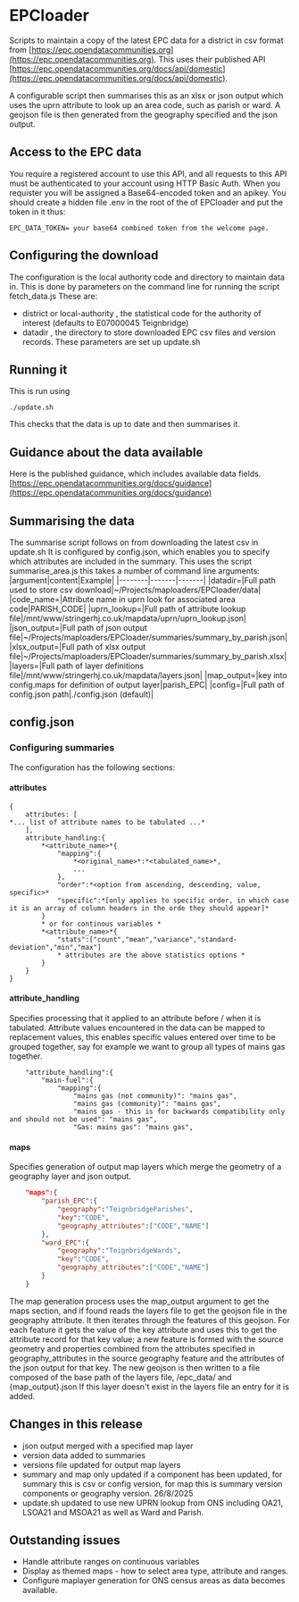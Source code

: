 # EPCloader

Scripts to maintain a copy of the latest EPC data for a district  in csv format from [https://epc.opendatacommunities.org](https://epc.opendatacommunities.org). This uses their published API [https://epc.opendatacommunities.org/docs/api/domestic](https://epc.opendatacommunities.org/docs/api/domestic).

A configurable script then summarises this as an xlsx or json output which uses the uprn attribute to look up an area code, such as parish or ward. A geojson file is then generated from the geography specified and the json output.

## Access to the EPC data
You require a registered account to use this API, and all requests to this API must be authenticated to your account using HTTP Basic Auth. When you requister you will be assigned a Base64-encoded token and an apikey. You should create a hidden file .env in the root of the of EPCloader and put the token in it thus:
```
EPC_DATA_TOKEN= your base64 combined token from the welcome page.
```
## Configuring the download
The configuration is the local authority code and directory to maintain data in.
This is done by parameters on the command line for running the script fetch_data.js
These are:
+ district or local-authority , the statistical code for the authority of interest (defaults to E07000045 Teignbridge)
+ datadir , the directory to store downloaded EPC csv files and version records.
These parameters are set up update.sh
## Running it
This is run using
```
./update.sh
```
This checks that the data is up to date and then summarises it.
## Guidance about the data available
Here is the published guidance, which includes available data fields. [https://epc.opendatacommunities.org/docs/guidance](https://epc.opendatacommunities.org/docs/guidance)

## Summarising the data
The summarise script follows on from downloading the latest csv in update.sh
It is configured by config.json, which enables you to specify which attributes are included in the summary.
This uses the script summarise_area.js this takes a number of command line arguments:
|argument|content|Example|
|--------|-------|-------|
|datadir=|Full path used to store csv download|~/Projects/maploaders/EPCloader/data|
|code_name=|Attribute name in uprn look for associated area code|PARISH_CODE|
|uprn_lookup=|Full path of attribute lookup file|/mnt/www/stringerhj.co.uk/mapdata/uprn/uprn_lookup.json|
|json_output=|Full path of json output file|~/Projects/maploaders/EPCloader/summaries/summary_by_parish.json|
|xlsx_output=|Full path of xlsx output file|~/Projects/maploaders/EPCloader/summaries/summary_by_parish.xlsx|
|layers=|Full path of layer definitions file|/mnt/www/stringerhj.co.uk/mapdata/layers.json|
|map_output=|key into config.maps for definition of output layer|parish_EPC|
|config=|Full path of config.json path|./config.json (default)|

## config.json
### Configuring summaries
The configuration has the following sections:
#### attributes
```
{
    attributes: [
*... list of attribute names to be tabulated ...*
    ],
    attribute_handling:{
        *<attribute_name>*{
            "mapping":{
                *<original_name>*:*<tabulated_name>*,
                ...
            },
            "order":*<option from ascending, descending, value, specific>*
            "specific":*[only applies to specific order, in which case it is an array of column headers in the orde they should appear]*
        }
        * or for continous variables *
        *<attribute_name>*{
            "stats":["count","mean","variance","standard-deviation","min","max"]
            * attributes are the above statistics options *
        }
    }
}
```
#### attribute_handling
Specifies processing that it applied to an attribute before / when it is tabulated.
Attribute values encountered in the data can be mapped to replacement values, this enables specific values entered over time to
be grouped together, say for example we want to group all types of mains gas together.
``` 
    "attribute_handling":{
        "main-fuel":{
            "mapping":{
                "mains gas (not community)": "mains gas",
                "mains gas (community)": "mains gas",
                "mains gas - this is for backwards compatibility only and should not be used": "mains gas",
                "Gas: mains gas": "mains gas",
```
#### maps
Specifies generation of output map layers which merge the geometry of a geography layer and json output.
```json
    "maps":{
        "parish_EPC":{
            "geography":"TeignbridgeParishes",
            "key":"CODE",
            "geography_attributes":["CODE","NAME"]
        },
        "ward_EPC":{
            "geography":"TeignbridgeWards",
            "key":"CODE",
            "geography_attributes":["CODE","NAME"]
        }
    }
```
The map generation process uses the map_output argument to get the maps section, and if found reads the layers file to get the geojson file in the geography attribute. It then iterates through the features of this geojson. For each feature it gets the value of the key attribute and uses this to get the attribute record for that key value; a new feature is formed with the source geometry and properties combined from the attributes specified in geography_attributes in the source geography feature and the attributes of the json output for that key.
The new geojson is then written to a file composed of the base path of the layers file, /epc_data/ and {map_output}.json
If this layer doesn't exist in the layers file an entry for it is added.

## Changes in this release
+ json output merged with a specified map layer
+ version data added to summaries
+ versions file updated for output map layers
+ summary and map only updated if a component has been updated, for summary this is csv or config version, for map this is summary version components or geography version.
26/8/2025
+ update.sh updated to use new UPRN lookup from ONS including OA21, LSOA21 and MSOA21 as well as Ward and Parish.
## Outstanding issues
+ Handle attribute ranges on continuous variables
+ Display as themed maps - how to select area type, attribute and ranges.
+ Configure maplayer generation for ONS census areas as data becomes available.
